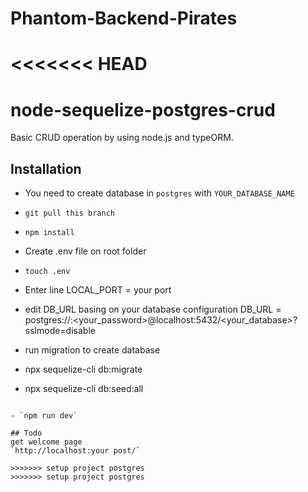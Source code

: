 # Phantom-Backend-Pirates
<<<<<<< HEAD
=======


# node-sequelize-postgres-crud


Basic CRUD operation by using node.js and typeORM.

## Installation

- You need to create database in `postgres` with `YOUR_DATABASE_NAME`
- `git pull this branch`
- `npm install`

- Create .env file on root folder
- `touch .env`

- Enter line
LOCAL_PORT = your port 
- edit DB_URL basing on your database configuration
DB_URL = postgres://<username>:<your_password>@localhost:5432/<your_database>?sslmode=disable

- run migration to create database

- npx sequelize-cli  db:migrate
- npx sequelize-cli db:seed:all
```

- `npm run dev`

## Todo
get welcome page
`http://localhost:your post/`

>>>>>>> setup project postgres
>>>>>>> setup project postgres
